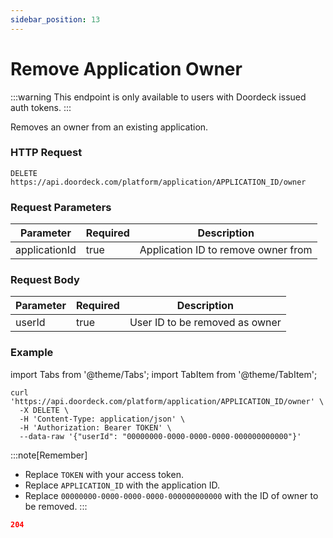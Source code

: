 ```yaml
---
sidebar_position: 13
---
```


# Remove Application Owner

:::warning
This endpoint is only available to users with Doordeck issued auth tokens.
:::

Removes an owner from an existing application.

### HTTP Request

`DELETE https://api.doordeck.com/platform/application/APPLICATION_ID/owner`

### Request Parameters

| Parameter     | Required | Description                         |
|---------------|----------|-------------------------------------|
| applicationId | true     | Application ID to remove owner from |

### Request Body

| Parameter | Required | Description                    |
|-----------|----------|--------------------------------|
| userId    | true     | User ID to be removed as owner |

### Example

import Tabs from '@theme/Tabs';
import TabItem from '@theme/TabItem';

<Tabs>
<TabItem value="request" label="Request">

```shell showLineNumbers title="CURL"
curl 'https://api.doordeck.com/platform/application/APPLICATION_ID/owner' \
  -X DELETE \
  -H 'Content-Type: application/json' \
  -H 'Authorization: Bearer TOKEN' \
  --data-raw '{"userId": "00000000-0000-0000-0000-000000000000"}'
```

:::note[Remember]
* Replace `TOKEN` with your access token.
* Replace `APPLICATION_ID` with the application ID.
* Replace `00000000-0000-0000-0000-000000000000` with the ID of owner to be removed.
:::

</TabItem>
<TabItem value="response" label="Response">

```json showLineNumbers title="HTTP CODE"
204
```

</TabItem>
</Tabs>
